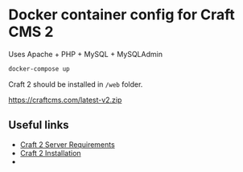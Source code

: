 # Docker container config for Craft CMS 2

Uses Apache + PHP + MySQL + MySQLAdmin

```bash
docker-compose up
```

Craft 2 should be installed in `/web` folder.

https://craftcms.com/latest-v2.zip



## Useful links

- [Craft 2 Server Requirements](https://docs.craftcms.com/v2/requirements.html)
- [Craft 2 Installation](https://docs.craftcms.com/v2/installing.html#pre-flight-check)
- 
